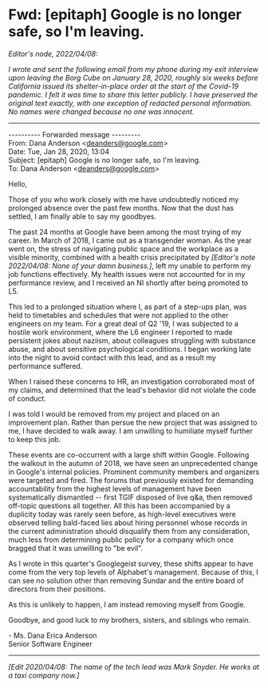 # Fwd: \[epitaph] Google is no longer safe, so I'm leaving.

*Editor's node, 2022/04/08:*

*I wrote and sent the following email from my phone during my exit interview upon leaving the Borg Cube on January 28, 2020, roughly six weeks before California issued its shelter-in-place order at the start of the Covid-19 pandemic. I felt it was time to share this letter publicly. I have preserved the original text exactly, with one exception of redacted personal information. No names were changed because no one was innocent.*

----

---------- Forwarded message --------- </br>
From: Dana Anderson \<deanders@google.com> </br>
Date: Tue, Jan 28, 2020, 13:04 </br>
Subject: \[epitaph] Google is no longer safe, so I'm leaving. </br>
To: Dana Anderson \<deanders@google.com> </br>


Hello,

Those of you who work closely with me have undoubtedly noticed my prolonged absence over the past few months. Now that the dust has settled, I am finally able to say my goodbyes.

The past 24 months at Google have been among the most trying of my career. In March of 2018, I came out as a transgender woman. As the year went on, the stress of navigating public space and the workplace as a visible minority, combined with a health crisis precipitated by *\[Editor's note 2022/04/08: None of your damn business.]*, left my unable to perform my job functions effectively. My health issues were not accounted for in my performance review, and I received an NI shortly after being promoted to L5.

This led to a prolonged situation where I, as part of a step-ups plan, was held to timetables and schedules that were not applied to the other engineers on my team. For a great deal of Q2 '19, I was subjected to a hostile work environment, where the L6 engineer I reported to made persistent jokes about naziism, about colleagues struggling with substance abuse, and about sensitive psychological conditions. I began working late into the night to avoid contact with this lead, and as a result my performance suffered.

When I raised these concerns to HR, an investigation corroborated most of my claims, and determined that the lead's behavior did not violate the code of conduct.

I was told I would be removed from my project and placed on an improvement plan. Rather than persue the new project that was assigned to me, I have decided to walk away. I am unwilling to humiliate myself further to keep this job.

These events are co-occurrent with a large shift within Google. Following the walkout in the autumn of 2018, we have seen an unprecedented change in Google's internal policies. Prominent community members and organizers were targeted and fired. The forums that previously existed for demanding accountability from the highest levels of management have been systematically dismantled -- first TGIF disposed of live q&a, then removed off-topic questions all together. All this has been accompanied by a duplicity today was rarely seen before, as high-level executives were observed telling bald-faced lies about hiring personnel whose records in the current administration should disqualify them from any consideration, much less from determining public policy for a company which once bragged that it was unwilling to "be evil".

As I wrote in this quarter's Googlegeist survey, these shifts appear to have come from the very top levels of Alphabet's management. Because of this, I can see no solution other than removing Sundar and the entire board of directors from their positions.

As this is unlikely to happen, I am instead removing myself from Google.

Goodbye, and good luck to my brothers, sisters, and siblings who remain.

\- Ms. Dana Erica Anderson </br>
Senior Software Engineer

----

*\[Edit 2020/04/08: The name of the tech lead was Mark Snyder. He works at a taxi company now.]*
